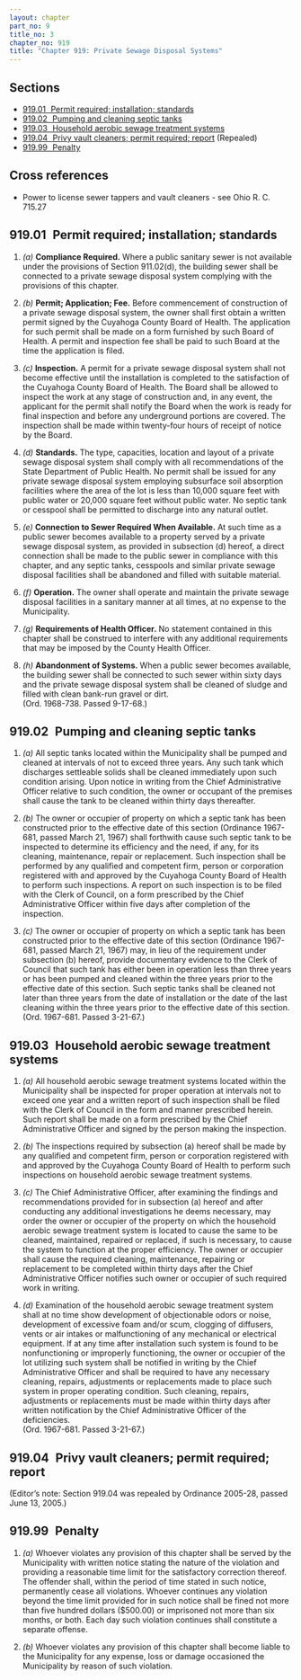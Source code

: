```yaml
---
layout: chapter
part_no: 9
title_no: 3
chapter_no: 919
title: "Chapter 919: Private Sewage Disposal Systems"
---
```


## Sections

* [919.01   Permit required; installation; standards](#91901-permit-required-installation-standards)
* [919.02   Pumping and cleaning septic tanks](#91902-pumping-and-cleaning-septic-tanks)
* [919.03   Household aerobic sewage treatment systems](#91903-household-aerobic-sewage-treatment-systems)
* [919.04   Privy vault cleaners; permit required; report](#91904-privy-vault-cleaners-permit-required-report) (Repealed)
* [919.99   Penalty](#91999-penalty)

## Cross references

* Power to license sewer tappers and vault cleaners - see Ohio R. C. 715.27

## 919.01   Permit required; installation; standards

1. _(a)_ **Compliance Required.** Where a public sanitary sewer is not available
under the provisions of Section 911.02(d), the building sewer shall be connected
to a private sewage disposal system complying with the provisions of this
chapter.

2. _(b)_ **Permit; Application; Fee.** Before commencement of construction of a
private sewage disposal system, the owner shall first obtain a written permit
signed by the Cuyahoga County Board of Health. The application for such permit
shall be made on a form furnished by such Board of Health. A permit and
inspection fee shall be paid to such Board at the time the application is filed.

3. _(c)_ **Inspection.** A permit for a private sewage disposal system shall not
become effective until the installation is completed to the satisfaction of the
Cuyahoga County Board of Health. The Board shall be allowed to inspect the work
at any stage of construction and, in any event, the applicant for the permit
shall notify the Board when the work is ready for final inspection and before
any underground portions are covered. The inspection shall be made within
twenty-four hours of receipt of notice by the Board.

4. _(d)_ **Standards.** The type, capacities, location and layout of a private
sewage disposal system shall comply with all recommendations of the State
Department of Public Health. No permit shall be issued for any private sewage
disposal system employing subsurface soil absorption facilities where the area
of the lot is less than 10,000 square feet with public water or 20,000 square
feet without public water. No septic tank or cesspool shall be permitted to
discharge into any natural outlet.

5. _(e)_ **Connection to Sewer Required When Available.** At such time as a
public sewer becomes available to a property served by a private sewage disposal
system, as provided in subsection (d) hereof, a direct connection shall be made
to the public sewer in compliance with this chapter, and any septic tanks,
cesspools and similar private sewage disposal facilities shall be abandoned and
filled with suitable material.

6. _(f)_ **Operation.** The owner shall operate and maintain the private sewage
disposal facilities in a sanitary manner at all times, at no expense to the
Municipality.

7. _(g)_ **Requirements of Health Officer.** No statement contained in this
chapter shall be construed to interfere with any additional requirements that
may be imposed by the County Health Officer.

8. _(h)_ **Abandonment of Systems.** When a public sewer becomes available, the
building sewer shall be connected to such sewer within sixty days and the
private sewage disposal system shall be cleaned of sludge and filled with clean
bank-run gravel or dirt.  
(Ord. 1968-738. Passed 9-17-68.)

## 919.02   Pumping and cleaning septic tanks

1. _(a)_ All septic tanks located within the Municipality shall be pumped and
cleaned at intervals of not to exceed three years. Any such tank which
discharges settleable solids shall be cleaned immediately upon such condition
arising. Upon notice in writing from the Chief Administrative Officer relative
to such condition, the owner or occupant of the premises shall cause the tank to
be cleaned within thirty days thereafter.

2. _(b)_ The owner or occupier of property on which a septic tank has been
constructed prior to the effective date of this section (Ordinance 1967-681,
passed March 21, 1967) shall forthwith cause such septic tank to be inspected to
determine its efficiency and the need, if any, for its cleaning, maintenance,
repair or replacement. Such inspection shall be performed by any qualified and
competent firm, person or corporation registered with and approved by the
Cuyahoga County Board of Health to perform such inspections. A report on such
inspection is to be filed with the Clerk of Council, on a form prescribed by the
Chief Administrative Officer within five days after completion of the
inspection.

3. _(c)_ The owner or occupier of property on which a septic tank has been
constructed prior to the effective date of this section (Ordinance 1967-681,
passed March 21, 1967) may, in lieu of the requirement under subsection (b)
hereof, provide documentary evidence to the Clerk of Council that such tank has
either been in operation less than three years or has been pumped and cleaned
within the three years prior to the effective date of this section. Such septic
tanks shall be cleaned not later than three years from the date of installation
or the date of the last cleaning within the three years prior to the effective
date of this section.  
(Ord. 1967-681. Passed 3-21-67.)

## 919.03   Household aerobic sewage treatment systems

1. _(a)_ All household aerobic sewage treatment systems located within the
Municipality shall be inspected for proper operation at intervals not to exceed
one year and a written report of such inspection shall be filed with the Clerk
of Council in the form and manner prescribed herein. Such report shall be made
on a form prescribed by the Chief Administrative Officer and signed by the
person making the inspection.

2. _(b)_ The inspections required by subsection (a) hereof shall be made by any
qualified and competent firm, person or corporation registered with and approved
by the Cuyahoga County Board of Health to perform such inspections on household
aerobic sewage treatment systems.

3. _(c)_ The Chief Administrative Officer, after examining the findings and
recommendations provided for in subsection (a) hereof and after conducting any
additional investigations he deems necessary, may order the owner or occupier of
the property on which the household aerobic sewage treatment system is located
to cause the same to be cleaned, maintained, repaired or replaced, if such is
necessary, to cause the system to function at the proper efficiency. The owner
or occupier shall cause the required cleaning, maintenance, repairing or
replacement to be completed within thirty days after the Chief Administrative
Officer notifies such owner or occupier of such required work in writing.

4. _(d)_ Examination of the household aerobic sewage treatment system shall at
no time show development of objectionable odors or noise, development of
excessive foam and/or scum, clogging of diffusers, vents or air intakes or
malfunctioning of any mechanical or electrical equipment. If at any time after
installation such system is found to be nonfunctioning or improperly
functioning, the owner or occupier of the lot utilizing such system shall be
notified in writing by the Chief Administrative Officer and shall be required to
have any necessary cleaning, repairs, adjustments or replacements made to place
such system in proper operating condition. Such cleaning, repairs, adjustments
or replacements must be made within thirty days after written notification by
the Chief Administrative Officer of the deficiencies.  
(Ord. 1967-681. Passed 3-21-67.)

## 919.04   Privy vault cleaners; permit required; report

(Editor’s note: Section 919.04 was repealed by Ordinance 2005-28, passed June
13, 2005.)

## 919.99   Penalty

1. _(a)_ Whoever violates any provision of this chapter shall be served by the
Municipality with written notice stating the nature of the violation and
providing a reasonable time limit for the satisfactory correction thereof. The
offender shall, within the period of time stated in such notice, permanently
cease all violations. Whoever continues any violation beyond the time limit
provided for in such notice shall be fined not more than five hundred dollars
($500.00) or imprisoned not more than six months, or both. Each day such
violation continues shall constitute a separate offense.

2. _(b)_ Whoever violates any provision of this chapter shall become liable to
the Municipality for any expense, loss or damage occasioned the Municipality by
reason of such violation.
